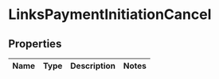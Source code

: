 # LinksPaymentInitiationCancel

## Properties
Name | Type | Description | Notes
------------ | ------------- | ------------- | -------------
